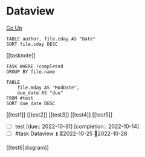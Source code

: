 # Dataview
[Go Up](README.md)
```dataview
TABLE author, file.cday AS "Date"
SORT file.cday DESC
```

[[tasknote]]


```dataview
TASK WHERE !completed
GROUP BY file.name
```

```dataview
TABLE 
	file.mday AS "ModDate",
	due_date AS "due"
FROM #test 
SORT due_date DESC
```

[[test1]]
[[test2]]
[[test3]]
[[test4]]
[[test5]]
- [ ] test [due:: 2022-10-31] [completion:: 2022-10-14]
- [ ] #task Dataview ⏫ ⏳2022-10-25 📅2022-10-28

[[test6|diagram]]
